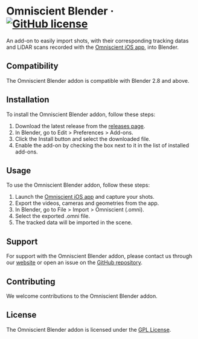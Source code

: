 # Omniscient Blender &middot; [![GitHub license](https://img.shields.io/badge/license-GPL-blue.svg)](LICENSE)

An add-on to easily import shots, with their corresponding tracking datas and LiDAR scans recorded with the [Omniscient iOS app](https://omniscient-app.com/), into Blender.

## Compatibility

The Omniscient Blender addon is compatible with Blender 2.8 and above.

## Installation

To install the Omniscient Blender addon, follow these steps:

1. Download the latest release from the [releases page](https://github.com/Stellaxis/omniscient-blender/releases).
2. In Blender, go to Edit > Preferences > Add-ons.
3. Click the Install button and select the downloaded file.
4. Enable the add-on by checking the box next to it in the list of installed add-ons.

## Usage

To use the Omniscient Blender addon, follow these steps:

1. Launch the [Omniscient iOS app](https://omniscient-app.com/) and capture your shots.
2. Export the videos, cameras and geometries from the app.
3. In Blender, go to File > Import > Omniscient (.omni).
4. Select the exported .omni file.
5. The tracked data will be imported in the scene.

## Support

For support with the Omniscient Blender addon, please contact us through our [website](https://omniscient-app.com/) or open an issue on the [GitHub repository](https://github.com/Stellaxis/omniscient-blender/issues).

## Contributing

We welcome contributions to the Omniscient Blender addon.

## License

The Omniscient Blender addon is licensed under the [GPL License](LICENSE).